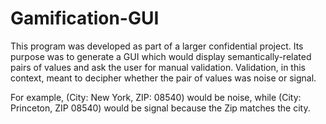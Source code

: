 # Gamification-GUI

This program was developed as part of a larger confidential project. Its purpose was to generate a GUI which would display semantically-related pairs of values and ask the user for manual validation. Validation, in this context, meant to decipher whether the pair of values was noise or signal.

For example, (City: New York, ZIP: 08540) would be noise, while (City: Princeton, ZIP 08540) would be signal because the Zip matches the city. 
